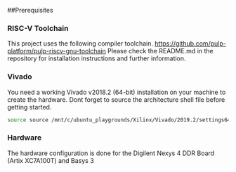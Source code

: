 
##Prerequisites

### RISC-V Toolchain
This project uses the following compiler toolchain. https://github.com/pulp-platform/pulp-riscv-gnu-toolchain
Please check the README.md in the repository for installation instructions and further information.


### Vivado

You need a working Vivado v2018.2 (64-bit) installation on your machine to create the hardware.
Dont forget to source the architecture shell file before getting started.

~~~bash
source source /mnt/c/ubuntu_playgrounds/Xilinx/Vivado/2019.2/settings64.sh
~~~

### Hardware

The hardware configuration is done for the Digilent Nexys 4 DDR Board (Artix XC7A100T) and Basys 3





